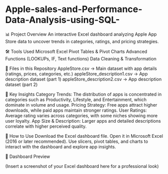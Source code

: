 # Apple-sales-and-Performance-Data-Analysis-using-SQL-
📊 Project Overview
An interactive Excel dashboard analyzing Apple App Store data to uncover trends in categories, ratings, and pricing strategies.

🛠 Tools Used
Microsoft Excel
Pivot Tables & Pivot Charts
Advanced Functions (LOOKUPs, IF, Text functions)
Data Cleaning & Transformation

📂 Files in this Repository
AppleStore.csv → Main dataset with app details (ratings, prices, categories, etc.)
appleStore_description1.csv → App description dataset (part 1)
appleStore_description2.csv → App description dataset (part 2)

📌 Key Insights
Category Trends: The distribution of apps is concentrated in categories such as Productivity, Lifestyle, and Entertainment, which dominate in volume and usage.
Pricing Strategy: Free apps attract higher downloads, while paid apps maintain stronger ratings.
User Ratings: Average rating varies across categories, with some niches showing more user loyalty.
App Size & Description: Larger apps and detailed descriptions correlate with higher perceived quality.

🚀 How to Use
Download the Excel dashboard file.
Open it in Microsoft Excel (2016 or later recommended).
Use slicers, pivot tables, and charts to interact with the dashboard and explore app insights.

📸 Dashboard Preview

(Insert a screenshot of your Excel dashboard here for a professional look)
